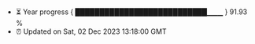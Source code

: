 - ⏳ Year progress { ███████████████████████████▁▁▁ } 91.93 %
- ⏰ Updated on Sat, 02 Dec 2023 13:18:00 GMT

